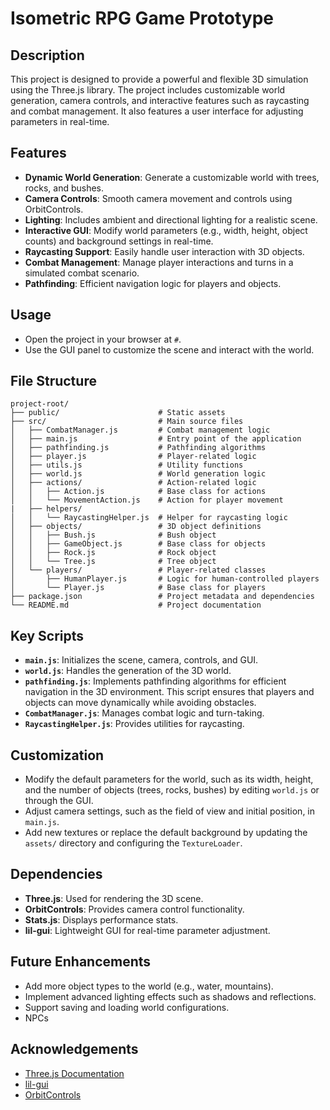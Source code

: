 # Isometric RPG Game Prototype 

## Description
This project is designed to provide a powerful and flexible 3D simulation using the Three.js library. The project includes customizable world generation, camera controls, and interactive features such as raycasting and combat management. It also features a user interface for adjusting parameters in real-time.

## Features
- **Dynamic World Generation**: Generate a customizable world with trees, rocks, and bushes.
- **Camera Controls**: Smooth camera movement and controls using OrbitControls.
- **Lighting**: Includes ambient and directional lighting for a realistic scene.
- **Interactive GUI**: Modify world parameters (e.g., width, height, object counts) and background settings in real-time.
- **Raycasting Support**: Easily handle user interaction with 3D objects.
- **Combat Management**: Manage player interactions and turns in a simulated combat scenario.
- **Pathfinding**: Efficient navigation logic for players and objects.

## Usage

- Open the project in your browser at `#`.
- Use the GUI panel to customize the scene and interact with the world.

## File Structure
```
project-root/
├── public/                      # Static assets
├── src/                         # Main source files
│   ├── CombatManager.js         # Combat management logic
│   ├── main.js                  # Entry point of the application
│   ├── pathfinding.js           # Pathfinding algorithms
│   ├── player.js                # Player-related logic
│   ├── utils.js                 # Utility functions
│   ├── world.js                 # World generation logic
│   ├── actions/                 # Action-related logic
│   │   ├── Action.js            # Base class for actions
│   │   └── MovementAction.js    # Action for player movement
|   ├── helpers/
│   │   └── RaycastingHelper.js  # Helper for raycasting logic
│   ├── objects/                 # 3D object definitions
│   │   ├── Bush.js              # Bush object
│   │   ├── GameObject.js        # Base class for objects
│   │   ├── Rock.js              # Rock object
│   │   └── Tree.js              # Tree object
│   └── players/                 # Player-related classes
│       ├── HumanPlayer.js       # Logic for human-controlled players
│       └── Player.js            # Base class for players
├── package.json                 # Project metadata and dependencies
└── README.md                    # Project documentation
```

## Key Scripts
- **`main.js`**: Initializes the scene, camera, controls, and GUI.
- **`world.js`**: Handles the generation of the 3D world.
- **`pathfinding.js`**: Implements pathfinding algorithms for efficient navigation in the 3D environment. This script ensures that players and objects can move dynamically while avoiding obstacles.
- **`CombatManager.js`**: Manages combat logic and turn-taking.
- **`RaycastingHelper.js`**: Provides utilities for raycasting.

## Customization

- Modify the default parameters for the world, such as its width, height, and the number of objects (trees, rocks, bushes) by editing `world.js` or through the GUI.
- Adjust camera settings, such as the field of view and initial position, in `main.js`.
- Add new textures or replace the default background by updating the `assets/` directory and configuring the `TextureLoader`.

## Dependencies

- **Three.js**: Used for rendering the 3D scene.
- **OrbitControls**: Provides camera control functionality.
- **Stats.js**: Displays performance stats.
- **lil-gui**: Lightweight GUI for real-time parameter adjustment.

## Future Enhancements
- Add more object types to the world (e.g., water, mountains).
- Implement advanced lighting effects such as shadows and reflections.
- Support saving and loading world configurations.
- NPCs

## Acknowledgements
- [Three.js Documentation](https://threejs.org/docs/)
- [lil-gui](https://lil-gui.georgealways.com/)
- [OrbitControls](https://threejs.org/examples/#controls/OrbitControls)

